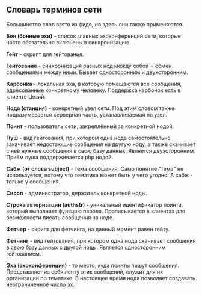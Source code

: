 ## Словарь терминов сети

Большинство слов взято из фидо, но здесь они также применяются.

**Бон (бонные эхи)** - список главных эхоконференций сети, которые часто обязательно включены в синхронизацию.

**Гейт** - скрипт для гейтования.

**Гейтование** - синхронизация разных нод между собой = обмен сообщениями между ними. Бывает односторонним и двухсторонним.

**Карбонка** - локальная эха, в которую помещаются все сообщения, адресованные конкретному человеку. Поддержка карбонок есть в клиенте Цезий.

**Нода (станция)** - конкретный узел сети. Под этим словом также подразумевается серверная часть, устанавливаемая на узел.

**Поинт** - пользователь сети, закреплённый за конкретной нодой.

**Пуш** - вид гейтования, при котором одна нода самостоятельно закачивает недостающие сообщения на другую ноду, а также скачивает с неё нужные сообщения в свою базу данных. Является двухсторонним. Приём пуша поддерживается php нодой.

**Сабж (от слова subject)** - тема сообщения. Само понятие "тема" не используется, потому что тематика может быть у чего угодно. А сабж - только у сообщения.

**Сисоп** - администратор, держатель конкретной ноды.

**Строка авторизации (authstr)** - уникальный идентификатор поинта, который выполняет функцию пароля. Прописывается в клиентах для возможности писать сообщения на ноде.

**Фетчер** - скрипт для фетчинга, на данный момент равен гейту.

**Фетчинг** - вид гейтования, при котором одна нода скачивает сообщения в свою базу данных с другой ноды. Является односторонним гейтованием.

**Эха (эхоконференция)** - то место, куда поинты пишут сообщения. Представляет из себя ленту этих сообщений, служит для их организации по тематике. В настоящее время нода позволяет создавать неограниченное число эх.

